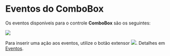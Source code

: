 # Eventos do ComboBox

Os eventos disponíveis para o controle **ComboBox** são os seguintes:

![](http://www.gvinci.com.br/manual/eventoscombo411.zoom80.png)

Para inserir uma ação aos eventos, utilize o botão extensor ![](http://www.gvinci.com.br/manual/extensor-botao.png).  Detalhes em [Eventos](http://www.gvinci.com.br/manual/eventos2.htm).

